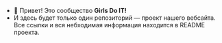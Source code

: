 - 👋 Привет! Это сообщество **Girls Do IT!**
- И здесь будет только один репозиторий — проект нашего вебсайта. Все ссылки и вся небходимая информация находится в README проекта. 
